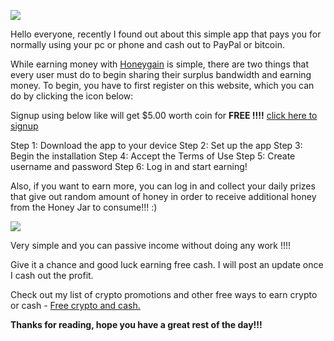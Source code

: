 ![](https://cdn.rcimg.net/emanuel_jrc/6bd81793/4124ba32282e528b526dbb0cf9c1e245.jpeg)

Hello everyone, recently I found out about this simple app that pays you for normally using your pc or phone and cash out to PayPal or bitcoin.

While earning money with [Honeygain](https://r.honeygain.me/EMUEL84AB0) is simple, there are two things that every user must do to begin sharing their surplus bandwidth and earning money. To begin, you have to first register on this website, which you can do by clicking the icon below:

Signup using below like will get $5.00 worth coin for **FREE !!!!** [click here to signup](https://r.honeygain.me/EMUEL84AB0)

Step 1: Download the app to your device Step 2: Set up the app Step 3: Begin the installation Step 4: Accept the Terms of Use Step 5: Create username and password Step 6: Log in and start earning!

Also, if you want to earn more, you can log in and collect your daily prizes that give out random amount of honey in order to receive additional honey from the Honey Jar to consume!!! :)

![](https://cdn.rcimg.net/emanuel_jrc/6bd81793/b4a09bedfcdf1c104362dc24d2426934.png?width=700)

Very simple and you can passive income without doing any work !!!!

Give it a chance and good luck earning free cash. I will post an update once I cash out the profit.

Check out my list of crypto promotions and other free ways to earn crypto or cash - [Free crypto and cash.](https://www.publish0x.com/randomcrypto/get-free-crypto-with-these-websites-xjovgzm)

**Thanks for reading, hope you have a great rest of the day!!!**